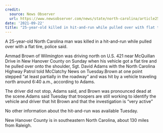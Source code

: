 ```yaml
---
credit:
  source: News Observer
  url: https://www.newsobserver.com/news/state/north-carolina/article254413393.html
date: '2021-09-22'
title: "25-year-old killed in hit-and-run while pulled over with flat tire, NC troopers say"
---
```

A 25-year-old North Carolina man was killed in a hit-and-run while pulled over with a flat tire, police said.

Ammad Brown of Wilmington was driving north on U.S. 421 near McQuillan Drive in New Hanover County on Sunday when his vehicle got a flat tire and he pulled over onto the shoulder, Sgt. David Adams with the North Carolina Highway Patrol told McClatchy News on Tuesday.Brown at one point stepped “at least partially in the roadway” and was hit by a vehicle traveling north around 6:40 a.m., according to Adams.

The driver did not stop, Adams said, and Brown was pronounced dead at the scene.Adams said Tuesday that troopers are still working to identify the vehicle and driver that hit Brown and that the investigation is “very active”

No other information about the hit-and-run was available Tuesday.

New Hanover County is in southeastern North Carolina, about 130 miles from Raleigh.
